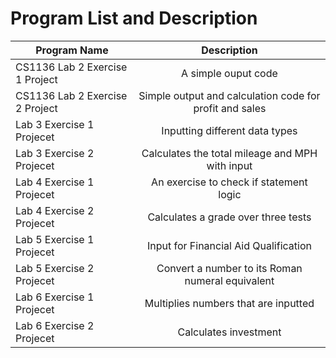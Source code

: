 
# Program List and Description


| Program Name                         | Description   |       
| ------------------------------------ |:--------------------:| 
| CS1136 Lab 2 Exercise 1 Project      | A simple ouput code | 
| CS1136 Lab 2 Exercise 2 Project      | Simple output and calculation code for profit and sales      |   
| Lab 3 Exercise 1 Projecet            | Inputting different data types    |    
| Lab 3 Exercise 2 Projecet            | Calculates the total mileage and MPH with input    |    
| Lab 4 Exercise 1 Projecet            | An exercise to check if statement logic    |    
| Lab 4 Exercise 2 Projecet            | Calculates a grade over three tests   |    
| Lab 5 Exercise 1 Projecet            | Input for Financial Aid Qualification   |    
| Lab 5 Exercise 2 Projecet            | Convert a number to its Roman numeral equivalent   |    
| Lab 6 Exercise 1 Projecet            | Multiplies numbers that are inputted   |    
| Lab 6 Exercise 2 Projecet            | Calculates investment    |    
